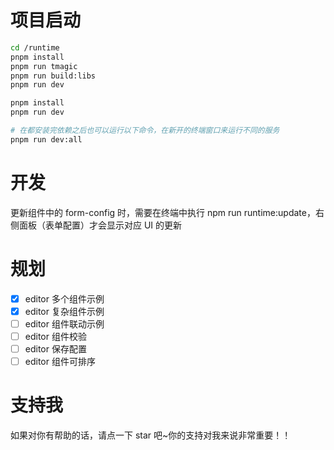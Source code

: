 # 项目启动

```sh
cd /runtime
pnpm install
pnpm run tmagic
pnpm run build:libs
pnpm run dev

pnpm install
pnpm run dev

# 在都安装完依赖之后也可以运行以下命令，在新开的终端窗口来运行不同的服务
pnpm run dev:all
```

# 开发

更新组件中的 form-config 时，需要在终端中执行 npm run runtime:update，右侧面板（表单配置）才会显示对应 UI 的更新

# 规划

- [x] editor 多个组件示例
- [x] editor 复杂组件示例
- [ ] editor 组件联动示例
- [ ] editor 组件校验
- [ ] editor 保存配置
- [ ] editor 组件可排序

# 支持我

如果对你有帮助的话，请点一下 star 吧~你的支持对我来说非常重要！！
